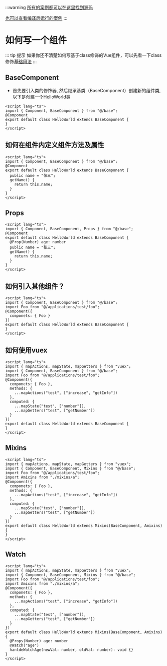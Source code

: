 :::warning
[所有的案例都可以在这里找到源码](https://github.com/justbefree-org/vue2-ts)

[也可以查看编译后运行的案例](https://template-v2.dullar.xyz)
:::
# 如何写一个组件

::: tip 提示
如果你还不清楚如何写基于class修饰的Vue组件，可以先看一下class修饰[基础用法](./vue-class-component.md)
:::

## BaseComponent
- 首先要引入类的修饰器, 然后继承基类（BaseComponent）创建新的组件类, 以下是创建一个HelloWorld类

```vue
<script lang="ts">
import { Component, BaseComponent } from "@/base";
@Component
export default class HelloWorld extends BaseComponent {
}
</script>
```

## 如何在组件内定义组件方法及属性

```vue
<script lang="ts">
import { Component, BaseComponent } from "@/base";
@Component
export default class HelloWorld extends BaseComponent {
  public name = "张三";
  getName() {
    return this.name;
  }
}
</script>
```

## Props

```vue
<script lang="ts">
import { Component, BaseComponent, Props } from "@/base";
@Component
export default class HelloWorld extends BaseComponent {
  @Prop(Number) age: number
  public name = "张三";
  getName() {
    return this.name;
  }
}
</script>
```

## 如何引入其他组件？

```vue
<script lang="ts">
import { Component, BaseComponent } from "@/base";
import Foo from "@/applications/test/foo";
@Component({
  componets: { Foo }
})
export default class HelloWorld extends BaseComponent {
}
</script>
```

## 如何使用vuex

```vue
<script lang="ts">
import { mapActions, mapState, mapGetters } from "vuex";
import { Component, BaseComponent } from "@/base";
import Foo from "@/applications/test/foo";
@Component({
  componets: { Foo },
  methods: {
    ...mapActions("test", ["increase", "getInfo"])
  },
  computed: {
    ...mapState("test", ["number"]),
    ...mapGetters("test", ["getNumber"])
  }
})
export default class HelloWorld extends BaseComponent {
}
</script>
```

## Mixins

```vue
<script lang="ts">
import { mapActions, mapState, mapGetters } from "vuex";
import { Component, BaseComponent, Mixins } from "@/base";
import Foo from "@/applications/test/foo";
import Amixins from "./mixins/a";
@Component({
  componets: { Foo },
  methods: {
    ...mapActions("test", ["increase", "getInfo"])
  },
  computed: {
    ...mapState("test", ["number"]),
    ...mapGetters("test", ["getNumber"])
  }
})
export default class HelloWorld extends Mixins(BaseComponent, Amixins) {
}
</script>
```

## Watch

```vue
<script lang="ts">
import { mapActions, mapState, mapGetters } from "vuex";
import { Component, BaseComponent, Mixins } from "@/base";
import Foo from "@/applications/test/foo";
import Amixins from "./mixins/a";
@Component({
  componets: { Foo },
  methods: {
    ...mapActions("test", ["increase", "getInfo"])
  },
  computed: {
    ...mapState("test", ["number"]),
    ...mapGetters("test", ["getNumber"])
  }
})
export default class HelloWorld extends Mixins(BaseComponent, Amixins) {
  @Props(Number) age: number
  @Watch("age")
  hanldeWatchAge(newVal: number, oldVal: number): void {}
}
</script>
```
